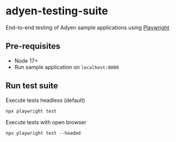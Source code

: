 # adyen-testing-suite

End-to-end testing of Adyen sample applications using [Playwright](https://playwright.dev/)

## Pre-requisites

* Node 17+
* Run sample application on `localhost:8080`

## Run test suite


Execute tests headless (default)

```
npx playwright test
```

Execute tests with open browser 

```
npx playwright test --headed 
```

